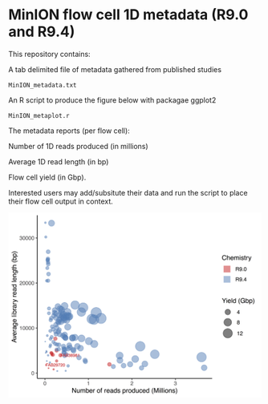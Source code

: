 # MinION flow cell 1D metadata (R9.0 and R9.4) 

This repository contains:

A tab delimited file of metadata gathered from published studies
```
MinION_metadata.txt
```

An R script to produce the figure below with packagae ggplot2
```
MinION_metaplot.r
```

The metadata reports (per flow cell):

Number of 1D reads produced (in millions)

Average 1D read length (in bp)

Flow cell yield (in Gbp).

Interested users may add/subsitute their data and run the script to place their flow cell output in context.

![Screenshot](MinION_metaplot.png)
